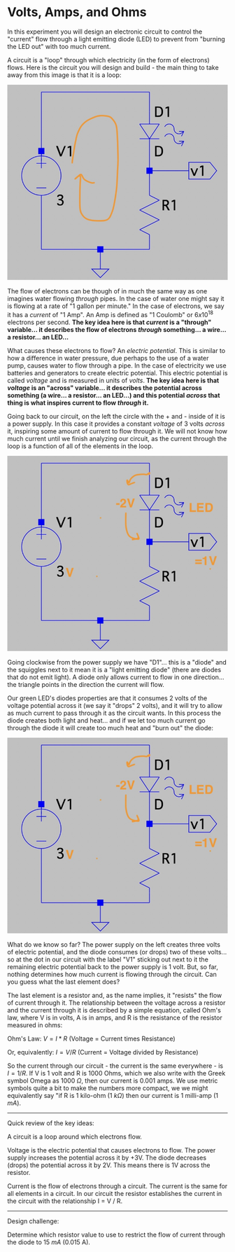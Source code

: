 # Volts, Amps, and Ohms

In this experiment you will design an electronic circuit to control the "current" flow through a light emitting diode (LED) to prevent from "burning the LED out" with too much current.

A circuit is a "loop" through which electricity (in the form of electrons) flows.  Here is the circuit you will design and build - the main thing to take away from this image is that it is a loop:

![Circuit](images/Circuit1.jpg)

The flow of electrons can be though of in much the same way as one imagines water flowing *through* pipes.  In the case of water one might say it is flowing at a rate of "1 gallon per minute."  In the case of electrons, we say it has a *current* of "1 Amp".  An Amp is defined as "1 Coulomb" or $6 x 10^18$ electrons per second.  **The key idea here is that *current* is a "through" variable... it describes the flow of electrons *through* something... a wire... a resistor... an LED...** 

What causes these electrons to flow?  An *electric potential*.  This is similar to how a difference in water pressure, due perhaps to the use of a water pump, causes water to flow through a pipe.  In the case of electricity we use batteries and generators to create electric potential.  This electric potential is called *voltage* and is measured in units of *volts*.  **The key idea here is that *voltage* is an "across" variable... it describes the potential across something (a wire... a resistor... an LED...) and this potential *across* that thing is what inspires current to flow *through* it.**

Going back to our circuit, on the left the circle with the + and - inside of it is a power supply.  In this case it provides a constant *voltage* of 3 volts *across* it, inspiring some amount of current to flow through it.  We will not know how much current until we finish analyzing our circuit, as the current through the loop is a function of all of the elements in the loop.

![Power Supply](images/Circuit2.jpg)

Going clockwise from the power supply we have "D1"... this is a "diode" and the squiggles next to it mean it is a "light emitting diode" (there are diodes that do not emit light).  A diode only allows current to flow in one direction... the triangle points in the direction the current will flow.  

Our green LED's diodes properties are that it consumes 2 volts of the voltage potential across it (we say it "drops" 2 volts), and it will try to allow as much current to pass through it as the circuit wants.  In this process the diode creates both light and heat... and if we let too much current go through the diode it will create too much heat and "burn out" the diode:

![Diode](images/Circuit3.jpeg)

What do we know so far? The power supply on the left creates three volts of electric potential, and the diode consumes (or drops) two of these volts... so at the dot in our circuit with the label "V1" sticking out next to it the remaining electric potential back to the power supply is 1 volt.  But, so far, nothing determines how much current is flowing through the circuit.  Can you guess what the last element does?

The last element is a resistor and, as the name implies, it "resists" the flow of current through it.  The relationship between the voltage across a resistor and the current through it is described by a simple equation, called Ohm's law, where V is in volts, A is in amps, and R is the resistance of the resistor measured in ohms:

Ohm's Law: $V = I * R$ (Voltage = Current times Resistance)

Or, equivalently: $I = V / R$ (Current = Voltage divided by Resistance)

So the current through our circuit - the current is the same everywhere - is $I = 1 / R$.  If V is 1 volt and R is 1000 Ohms, which we also write with the Greek symbol Omega as 1000 $\Omega$, then our current is 0.001 amps.  We use metric symbols quite a bit to make the numbers more compact, we we might equivalently say "if R is 1 kilo-ohm (1 $k\Omega$) then our current is 1 milli-amp (1 $mA$).  

---

Quick review of the key ideas:

A circuit is a loop around which electrons flow. 

Voltage is the electric potential that causes electrons to flow.  The power supply increases the potential across it by +3V.  The diode decreases (drops) the potential across it by 2V.  This means there is 1V across the resistor.

Current is the flow of electrons through a circuit.  The current is the same for all elements in a circuit.  In our circuit the resistor establishes the current in the circuit with the relationship I = V / R.

---

Design challenge: 

Determine which resistor value to use to restrict the flow of current through the diode to 15 $mA$ (0.015 A).









